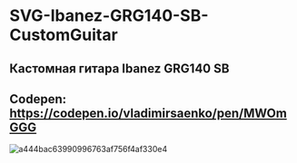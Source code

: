 # SVG-Ibanez-GRG140-SB-CustomGuitar

## Кастомная гитара Ibanez GRG140 SB

## Codepen: https://codepen.io/vladimirsaenko/pen/MWOmGGG

![a444bac63990996763af756f4af330e4](https://user-images.githubusercontent.com/56477695/153446978-4cb5e891-41f7-4cd3-8cad-c427d01c022e.jpg)
